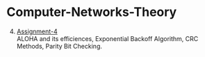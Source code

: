 # Computer-Networks-Theory

4. [Assignment-4](https://github.com/rishitsaiya/Computer-Networks-Theory/tree/master/Assignment-4)</br>
    ALOHA and its efficiences, Exponential Backoff Algorithm, CRC Methods, Parity Bit Checking.
